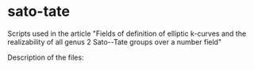 # sato-tate
Scripts used in the article "Fields of definition of elliptic k-curves and the realizability of all genus 2 Sato--Tate groups over a number field"

Description of the files: